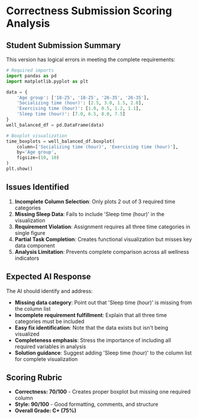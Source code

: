 # Correctness Submission Scoring Analysis

## Student Submission Summary

This version has logical errors in meeting the complete requirements:

```python
# Required imports
import pandas as pd
import matplotlib.pyplot as plt

data = {
    'Age group': ['18-25', '18-25', '26-35', '26-35'],
    'Socializing time (hour)': [2.5, 3.0, 1.5, 2.0],
    'Exercising time (hour)': [1.0, 0.5, 1.2, 1.1],
    'Sleep time (hour)': [7.0, 6.5, 8.0, 7.5]
}
well_balanced_df = pd.DataFrame(data)

# Boxplot visualization
time_boxplots = well_balanced_df.boxplot(
    column=['Socializing time (hour)', 'Exercising time (hour)'],
    by='Age group',
    figsize=(10, 10)
)
plt.show()
```

## Issues Identified

1. **Incomplete Column Selection**: Only plots 2 out of 3 required time categories
2. **Missing Sleep Data**: Fails to include 'Sleep time (hour)' in the visualization
3. **Requirement Violation**: Assignment requires all three time categories in single figure
4. **Partial Task Completion**: Creates functional visualization but misses key data component
5. **Analysis Limitation**: Prevents complete comparison across all wellness indicators

## Expected AI Response

The AI should identify and address:

- **Missing data category**: Point out that 'Sleep time (hour)' is missing from the column list
- **Incomplete requirement fulfillment**: Explain that all three time categories must be included
- **Easy fix identification**: Note that the data exists but isn't being visualized
- **Completeness emphasis**: Stress the importance of including all required variables in analysis
- **Solution guidance**: Suggest adding 'Sleep time (hour)' to the column list for complete visualization

## Scoring Rubric

- **Correctness: 70/100** - Creates proper boxplot but missing one required column
- **Style: 90/100** - Good formatting, comments, and structure
- **Overall Grade: C+ (75%)**

